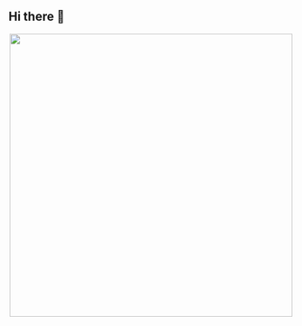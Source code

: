 ## Hi there 👋
<div align="center">
  <img height="500" src="https://i.ibb.co/9Gb91M3/Github-Banner.png"  />
</div>
<!--
**ashikurriyal/ashikurriyal** is a ✨ _special_ ✨ repository because its `README.md` (this file) appears on your GitHub profile.

Here are some ideas to get you started:

- 🔭 I’m currently working on ...
- 🌱 I’m currently learning ...
- 👯 I’m looking to collaborate on ...
- 🤔 I’m looking for help with ...
- 💬 Ask me about ...
- 📫 How to reach me: ...
- 😄 Pronouns: ...
- ⚡ Fun fact: ...
-->
